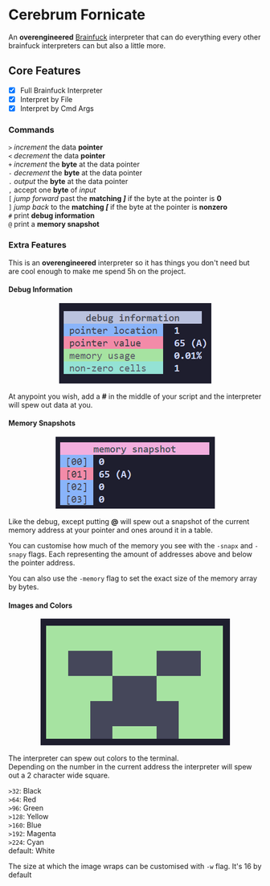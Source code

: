 # Cerebrum Fornicate

An **overengineered** [Brainfuck](https://en.wikipedia.org/wiki/Brainfuck) interpreter that can do everything every other brainfuck interpreters can but also a little more.

## Core Features
- [x] Full Brainfuck Interpreter
- [x] Interpret by File
- [x] Interpret by Cmd Args

### Commands
`>` *increment* the data **pointer** <br>
`<` *decrement* the data **pointer** <br>
`+` *increment* the **byte** at the data pointer <br>
`-` *decrement* the **byte** at the data pointer <br>
`.` *output* the **byte** at the data pointer <br>
`,` accept one **byte** of *input* <br>
`[` *jump forward* past the **matching *]*** if the byte at the pointer is **0** <br>
`]` *jump back* to the **matching *[*** if the byte at the pointer is **nonzero** <br>
`#` print **debug information** <br>
`@` print a **memory snapshot** <br>

### Extra Features
This is an **overengineered** interpreter so it has things you don't need but are cool enough to make me spend 5h on the project.

#### Debug Information
<div align="center">
    <img src="./static/debug.png"/>
</div>

At anypoint you wish, add a **#** in the middle of your script and the interpreter will spew out data at you.

#### Memory Snapshots
<div align="center">
    <img src="./static/snapshot.png"/>
</div>

Like the debug, except putting **@** will spew out a snapshot of the current memory address at your pointer and ones around it in a table.

You can customise how much of the memory you see with the `-snapx` and `-snapy` flags. Each representing the amount of addresses above and below the pointer address.

You can also use the `-memory` flag to set the exact size of the memory array by bytes.

#### Images and Colors
<div align="center">
    <img src="./static/creepa.png"/>
</div>

The interpreter can spew out colors to the terminal. <br>
Depending on the number in the current address the interpreter will spew out a 2 character wide square.

`>32`: Black <br>
`>64`: Red <br>
`>96`: Green <br>
`>128`: Yellow <br>
`>160`: Blue <br>
`>192`: Magenta <br>
`>224`: Cyan <br>
default: White <br>

The size at which the image wraps can be customised with `-w` flag. It's 16 by default